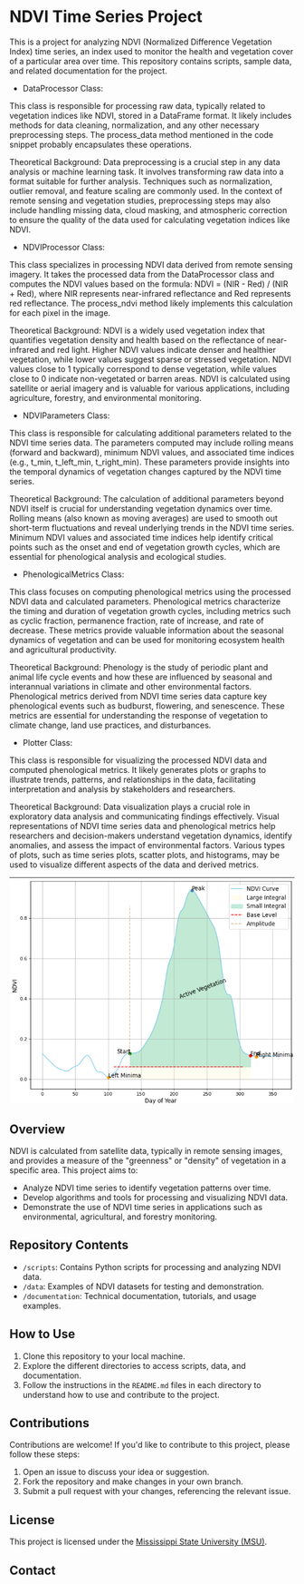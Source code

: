 # NDVI Time Series Project

This is a project for analyzing NDVI (Normalized Difference Vegetation Index) time series, an index used to monitor the health and vegetation cover of a particular area over time. This repository contains scripts, sample data, and related documentation for the project.

 - DataProcessor Class:

This class is responsible for processing raw data, typically related to vegetation indices like NDVI, stored in a DataFrame format. It likely includes methods for data cleaning, normalization, and any other necessary preprocessing steps. The process_data method mentioned in the code snippet probably encapsulates these operations.

Theoretical Background: Data preprocessing is a crucial step in any data analysis or machine learning task. It involves transforming raw data into a format suitable for further analysis. Techniques such as normalization, outlier removal, and feature scaling are commonly used. In the context of remote sensing and vegetation studies, preprocessing steps may also include handling missing data, cloud masking, and atmospheric correction to ensure the quality of the data used for calculating vegetation indices like NDVI.

- NDVIProcessor Class:

This class specializes in processing NDVI data derived from remote sensing imagery. It takes the processed data from the DataProcessor class and computes the NDVI values based on the formula: NDVI = (NIR - Red) / (NIR + Red), where NIR represents near-infrared reflectance and Red represents red reflectance. The process_ndvi method likely implements this calculation for each pixel in the image.

Theoretical Background: NDVI is a widely used vegetation index that quantifies vegetation density and health based on the reflectance of near-infrared and red light. Higher NDVI values indicate denser and healthier vegetation, while lower values suggest sparse or stressed vegetation. NDVI values close to 1 typically correspond to dense vegetation, while values close to 0 indicate non-vegetated or barren areas. NDVI is calculated using satellite or aerial imagery and is valuable for various applications, including agriculture, forestry, and environmental monitoring.

- NDVIParameters Class:

This class is responsible for calculating additional parameters related to the NDVI time series data. The parameters computed may include rolling means (forward and backward), minimum NDVI values, and associated time indices (e.g., t_min, t_left_min, t_right_min). These parameters provide insights into the temporal dynamics of vegetation changes captured by the NDVI time series.

Theoretical Background: The calculation of additional parameters beyond NDVI itself is crucial for understanding vegetation dynamics over time. Rolling means (also known as moving averages) are used to smooth out short-term fluctuations and reveal underlying trends in the NDVI time series. Minimum NDVI values and associated time indices help identify critical points such as the onset and end of vegetation growth cycles, which are essential for phenological analysis and ecological studies.

- PhenologicalMetrics Class:

This class focuses on computing phenological metrics using the processed NDVI data and calculated parameters. Phenological metrics characterize the timing and duration of vegetation growth cycles, including metrics such as cyclic fraction, permanence fraction, rate of increase, and rate of decrease. These metrics provide valuable information about the seasonal dynamics of vegetation and can be used for monitoring ecosystem health and agricultural productivity.

Theoretical Background: Phenology is the study of periodic plant and animal life cycle events and how these are influenced by seasonal and interannual variations in climate and other environmental factors. Phenological metrics derived from NDVI time series data capture key phenological events such as budburst, flowering, and senescence. These metrics are essential for understanding the response of vegetation to climate change, land use practices, and disturbances.

- Plotter Class:

This class is responsible for visualizing the processed NDVI data and computed phenological metrics. It likely generates plots or graphs to illustrate trends, patterns, and relationships in the data, facilitating interpretation and analysis by stakeholders and researchers.

Theoretical Background: Data visualization plays a crucial role in exploratory data analysis and communicating findings effectively. Visual representations of NDVI time series data and phenological metrics help researchers and decision-makers understand vegetation dynamics, identify anomalies, and assess the impact of environmental factors. Various types of plots, such as time series plots, scatter plots, and histograms, may be used to visualize different aspects of the data and derived metrics.

![Exemplo image](image.png)

## Overview

NDVI is calculated from satellite data, typically in remote sensing images, and provides a measure of the "greenness" or "density" of vegetation in a specific area. This project aims to:

- Analyze NDVI time series to identify vegetation patterns over time.
- Develop algorithms and tools for processing and visualizing NDVI data.
- Demonstrate the use of NDVI time series in applications such as environmental, agricultural, and forestry monitoring.

## Repository Contents

- `/scripts`: Contains Python scripts for processing and analyzing NDVI data.
- `/data`: Examples of NDVI datasets for testing and demonstration.
- `/documentation`: Technical documentation, tutorials, and usage examples.

## How to Use

1. Clone this repository to your local machine.
2. Explore the different directories to access scripts, data, and documentation.
3. Follow the instructions in the `README.md` files in each directory to understand how to use and contribute to the project.

## Contributions

Contributions are welcome! If you'd like to contribute to this project, please follow these steps:

1. Open an issue to discuss your idea or suggestion.
2. Fork the repository and make changes in your own branch.
3. Submit a pull request with your changes, referencing the relevant issue.

## License

This project is licensed under the [Mississippi State University (MSU)](https://www.gcerlab.com/lab-members).

## Contact
